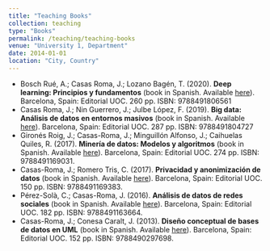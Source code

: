 ```yaml
---
title: "Teaching Books"
collection: teaching
type: "Books"
permalink: /teaching/teaching-books
venue: "University 1, Department"
date: 2014-01-01
location: "City, Country"
---
```


- Bosch Rué, A.; Casas Roma, J.; Lozano Bagén, T. (2020). **Deep learning: Principios y fundamentos** (book in Spanish. Available [here](http://www.editorialuoc.cat/deep-learning)). Barcelona, Spain: Editorial UOC. 260 pp. ISBN: 9788491806561
- Casas Roma, J.; Nin Guerrero, J.; Julbe López, F. (2019). **Big data: Análisis de datos en entornos masivos** (book in Spanish. Available [here](http://www.editorialuoc.cat/big-data_6)). Barcelona, Spain: Editorial UOC. 287 pp. ISBN: 9788491804727
- Gironés Roig, J.; Casas-Roma, J.; Minguillón Alfonso, J.; Caihuelas Quiles, R. (2017). **Minería de datos: Modelos y algoritmos** (book in Spanish. Available [here](http://www.editorialuoc.cat/mineria-de-datos)). Barcelona, Spain: Editorial UOC. 274 pp. ISBN: 9788491169031.
- Casas-Roma, J.; Romero Tris, C. (2017). **Privacidad y anonimización de datos** (book in Spanish. Available [here](http://www.editorialuoc.cat/privacidad-y-anonimizacion-de-datos)). Barcelona, Spain: Editorial UOC. 150 pp. ISBN: 9788491169383.
- Pérez-Solà, C.; Casas-Roma, J. (2016). **Análisis de datos de redes sociales** (book in Spanish. Available [here](http://www.editorialuoc.com/analisis-de-datos-de-redes-sociales)). Barcelona, Spain: Editorial UOC. 182 pp. ISBN: 9788491163664.
- Casas-Roma, J.; Conesa Caralt, J. (2013). **Diseño conceptual de bases de datos en UML** (book in Spanish. Available [here](http://www.editorialuoc.com/diseno-conceptual-de-bases-de-datos-en-uml)). Barcelona, Spain: Editorial UOC. 152 pp. ISBN: 9788490297698.